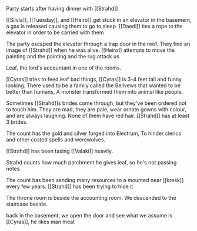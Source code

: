 Party starts after having dinner with [[Strahd]]

[[Silvia]], [[Tuesday]], and [[Heiro]] get stuck in an elevator in the basement, a gas is released causing them to go to sleep. [[Daedi]] ties a rope to the elevator in order to be carried with them

The party escaped the elevator through a trap door in the roof. They find an image of [[Strahd]] when he was alive. [[Heiro]] attempts to move the painting and the painting and the rug attack us

Leaf, the lord's accountant in one of the rooms.

[[Cyras]] tries to feed leaf bad things, [[Cyras]] is 3-4 feet tall and funny looking. There used to be a family called the Bellvews that wanted to be better than humans, A monster transformed them into animal like people.

Sometimes [[Strahd]]s brides come through, but they've been ordered not to touch him. They are mad, they are pale, wear ornate gowns with colour, and are always laughing. None of them have red hair. [[Strahd]] has at least 3 brides.

The count has the gold and silver forged into Electrum, To hinder clerics and other costed spells and werewolves.

[[Strahd]] has been taxing [[Valaki]] heavily. 

Strahd counts how much parchment he gives leaf, so he's not passing notes

The count has been sending many resources to a mounted near [[kresk]] every few years. [[Strahd]] has been trying to hide it

The throne room is beside the accounting room. We descended to the staircase beside. 

back in the basement, we open the door and see what we assume is [[Cyras]], he likes man meat